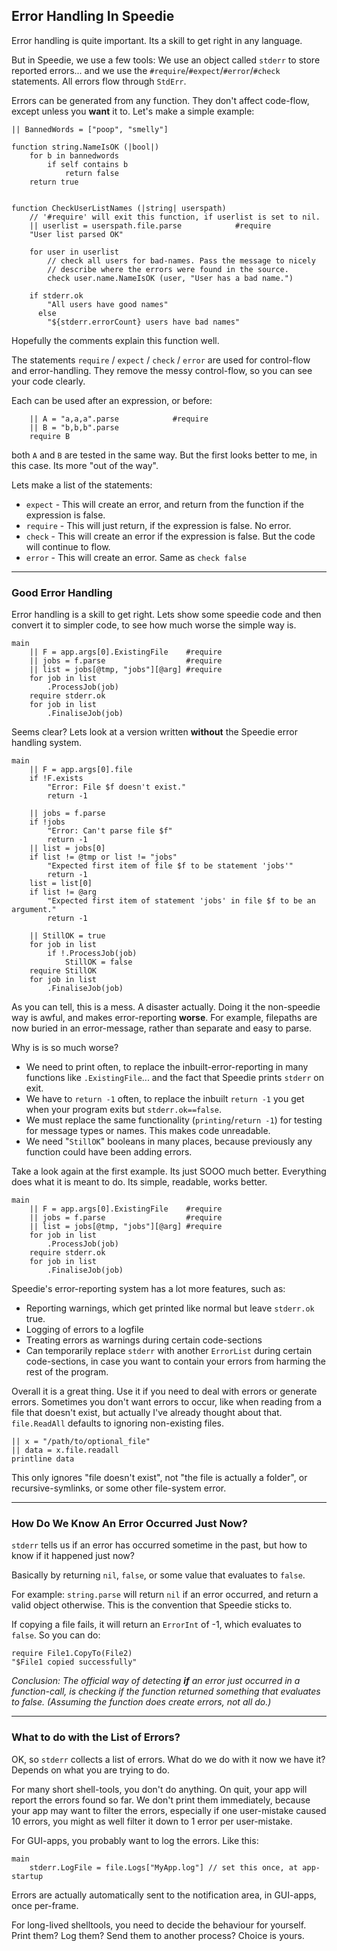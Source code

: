 ## Error Handling In Speedie

Error handling is quite important. Its a skill to get right in any language.

But in Speedie, we use a few tools: We use an object called `stderr` to store reported errors... and we use the `#require`/`#expect`/`#error`/`#check` statements.  All errors flow through `StdErr`.

Errors can be generated from any function. They don't affect code-flow, except unless you **want** it to. Let's make a simple example:


    || BannedWords = ["poop", "smelly"]
    
    function string.NameIsOK (|bool|)
        for b in bannedwords
            if self contains b
                return false
        return true


    function CheckUserListNames (|string| userspath)
        // '#require' will exit this function, if userlist is set to nil.
        || userlist = userspath.file.parse            #require
        "User list parsed OK"
        
        for user in userlist
            // check all users for bad-names. Pass the message to nicely
            // describe where the errors were found in the source.
            check user.name.NameIsOK (user, "User has a bad name.")
            
        if stderr.ok
            "All users have good names"
          else
            "${stderr.errorCount} users have bad names"
        

Hopefully the comments explain this function well.

The statements `require` / `expect` / `check` / `error` are used for control-flow and error-handling. They remove the messy control-flow, so you can see your code clearly.

Each can be used after an expression, or before:

        || A = "a,a,a".parse            #require
        || B = "b,b,b".parse
        require B

both `A` and `B` are tested in the same way. But the first looks better to me, in this case. Its more "out of the way".

Lets make a list of the statements:

+ `expect` - This will create an error, and return from the function if the expression is false.
+ `require` - This will just return, if the expression is false. No error.
+ `check` - This will create an error if the expression is false. But the code will continue to flow.
+ `error` - This will create an error. Same as `check false`

---
### Good Error Handling
Error handling is a skill to get right. Lets show some speedie code and then convert it to simpler code, to see how much worse the simple way is.
    
    main
        || F = app.args[0].ExistingFile    #require
        || jobs = f.parse                  #require
        || list = jobs[@tmp, "jobs"][@arg] #require
        for job in list
            .ProcessJob(job)
        require stderr.ok
        for job in list
            .FinaliseJob(job)
        

Seems clear? Lets look at a version written **without** the Speedie error handling system.

    main
        || F = app.args[0].file
        if !F.exists
            "Error: File $f doesn't exist."
            return -1
        
        || jobs = f.parse
        if !jobs
            "Error: Can't parse file $f"
            return -1
        || list = jobs[0]
        if list != @tmp or list != "jobs"
            "Expected first item of file $f to be statement 'jobs'"
            return -1
        list = list[0]
        if list != @arg
            "Expected first item of statement 'jobs' in file $f to be an argument."
            return -1
        
        || StillOK = true
        for job in list
            if !.ProcessJob(job)
                StillOK = false
        require StillOK
        for job in list
            .FinaliseJob(job)
    

As you can tell, this is a mess. A disaster actually. Doing it the non-speedie way is awful, and makes error-reporting **worse**. For example, filepaths are now buried in an error-message, rather than separate and easy to parse.

Why is is so much worse?

+ We need to print often, to replace the inbuilt-error-reporting in many functions like `.ExistingFile`... and the fact that Speedie prints `stderr` on exit.
+ We have to `return -1` often, to replace the inbuilt `return -1` you get when your program exits but `stderr.ok==false`.
+ We must replace the same functionality (`printing`/`return -1`) for testing for message types or names. This makes code unreadable.
+ We need "`StillOK`" booleans in many places, because previously any function could have been adding errors.

Take a look again at the first example. Its just SOOO much better. Everything does what it is meant to do. Its simple, readable, works better.

    main
        || F = app.args[0].ExistingFile    #require
        || jobs = f.parse                  #require
        || list = jobs[@tmp, "jobs"][@arg] #require
        for job in list
            .ProcessJob(job)
        require stderr.ok
        for job in list
            .FinaliseJob(job)

Speedie's error-reporting system has a lot more features, such as:

+ Reporting warnings, which get printed like normal but leave `stderr.ok` true.
+ Logging of errors to a logfile
+ Treating errors as warnings during certain code-sections
+ Can temporarily replace `stderr` with another `ErrorList` during certain code-sections, in case you want to contain your errors from harming the rest of the program.

Overall it is a great thing. Use it if you need to deal with errors or generate errors. Sometimes you don't want errors to occur, like when reading from a file that doesn't exist, but actually I've already thought about that. `file.ReadAll` defaults to ignoring non-existing files.

    || x = "/path/to/optional_file"
    || data = x.file.readall
    printline data

This only ignores "file doesn't exist", not "the file is actually a folder", or recursive-symlinks, or some other file-system error.

---
### How Do We Know An Error Occurred Just Now?
`stderr` tells us if an error has occurred sometime in the past, but how to know if it happened just now? 

Basically by returning `nil`, `false`, or some value that evaluates to `false`.

For example: `string.parse` will return `nil` if an error occurred, and return a valid object otherwise. This is the convention that Speedie sticks to.

If copying a file fails, it will return an `ErrorInt` of -1, which evaluates to `false`. So you can do:
    
    require File1.CopyTo(File2)
    "$File1 copied successfully"

_Conclusion: The official way of detecting **if** an error just occurred in a function-call, is checking if the function returned something that evaluates to false. (Assuming the function does create errors, not all do.)_

---
### What to do with the List of Errors?

OK, so `stderr` collects a list of errors. What do we do with it now we have it? Depends on what you are trying to do.

For many short shell-tools, you don't do anything. On quit, your app will report the errors found so far. We don't print them immediately, because your app may want to filter the errors, especially if one user-mistake caused 10 errors, you might as well filter it down to 1 error per user-mistake.

For GUI-apps, you probably want to log the errors. Like this:

    main 
        stderr.LogFile = file.Logs["MyApp.log"] // set this once, at app-startup

Errors are actually automatically sent to the notification area, in GUI-apps, once per-frame.

For long-lived shelltools, you need to decide the behaviour for yourself. Print them? Log them? Send them to another process? Choice is yours.


